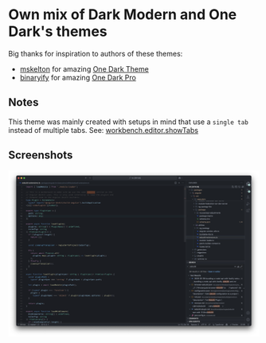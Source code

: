 # Own mix of Dark Modern and One Dark's themes

Big thanks for inspiration to authors of these themes:

- [mskelton](https://marketplace.visualstudio.com/publishers/mskelton) for amazing [One Dark Theme](https://marketplace.visualstudio.com/items?itemName=mskelton.one-dark-theme)
- [binaryify](https://marketplace.visualstudio.com/publishers/zhuangtongfa) for amazing [One Dark Pro](https://marketplace.visualstudio.com/items?itemName=zhuangtongfa.Material-theme)

## Notes

This theme was mainly created with setups in mind that use a `single tab` instead of multiple tabs.
See: [workbench.editor.showTabs](vscode://settings/workbench.editor.showTabs)

## Screenshots

![Screenshot 3](https://github.com/rpglaz/own-dark-001/blob/main/screenshots/screenshot-3.png?raw=true)
